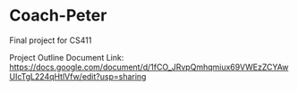 # Coach-Peter
Final project for CS411

Project Outline Document Link: https://docs.google.com/document/d/1fCO_JRvpQmhqmiux69VWEzZCYAwUIcTgL224qHtlVfw/edit?usp=sharing

